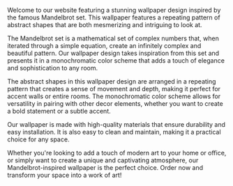 <!--
Write me content for website with wallpaper "A wallpaper with a repeating pattern of abstract shapes inspired by the Mandelbrot set, in a monochromatic color scheme."
-->

<!--font:Poppins-->

Welcome to our website featuring a stunning wallpaper design inspired by the famous Mandelbrot set. This wallpaper features a repeating pattern of abstract shapes that are both mesmerizing and intriguing to look at.

The Mandelbrot set is a mathematical set of complex numbers that, when iterated through a simple equation, create an infinitely complex and beautiful pattern. Our wallpaper design takes inspiration from this set and presents it in a monochromatic color scheme that adds a touch of elegance and sophistication to any room.

The abstract shapes in this wallpaper design are arranged in a repeating pattern that creates a sense of movement and depth, making it perfect for accent walls or entire rooms. The monochromatic color scheme allows for versatility in pairing with other decor elements, whether you want to create a bold statement or a subtle accent.

Our wallpaper is made with high-quality materials that ensure durability and easy installation. It is also easy to clean and maintain, making it a practical choice for any space.

Whether you're looking to add a touch of modern art to your home or office, or simply want to create a unique and captivating atmosphere, our Mandelbrot-inspired wallpaper is the perfect choice. Order now and transform your space into a work of art!
